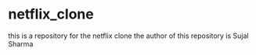 # netflix_clone
this is a repository for the netflix clone
the author of this repository is Sujal Sharma
